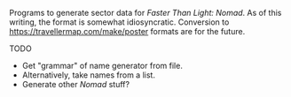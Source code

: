 Programs to generate sector data for _Faster Than Light: Nomad_.
As of this writing, the format is somewhat idiosyncratic.
Conversion to <https://travellermap.com/make/poster> formats are for the
future.

TODO
- Get "grammar" of name generator from file.
- Alternatively, take names from a list.
- Generate other _Nomad_ stuff?

